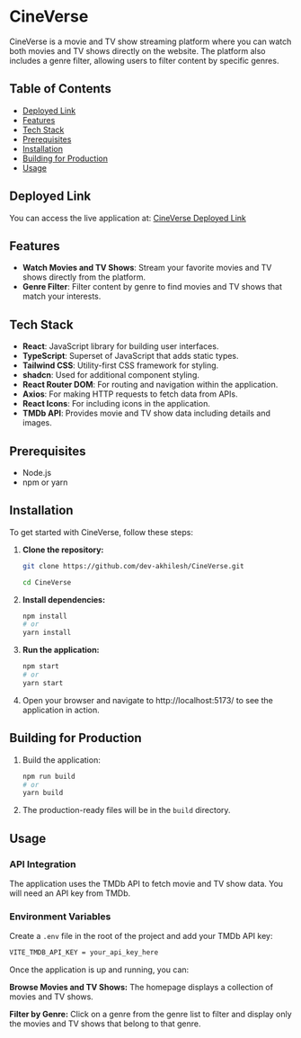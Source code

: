 # CineVerse

CineVerse is a movie and TV show streaming platform where you can watch both movies and TV shows directly on the website. The platform also includes a genre filter, allowing users to filter content by specific genres.

## Table of Contents
- [Deployed Link](#deployed-link)
- [Features](#features)
- [Tech Stack](#tech-stack)
- [Prerequisites](#Prerequisites)
- [Installation](#installation)
- [Building for Production](#Building-for-Production)
- [Usage](#usage)

## Deployed Link
You can access the live application at: [CineVerse Deployed Link](https://cine-verse-nu.vercel.app/)

## Features
- **Watch Movies and TV Shows**: Stream your favorite movies and TV shows directly from the platform.
- **Genre Filter**: Filter content by genre to find movies and TV shows that match your interests.

## Tech Stack

- **React**: JavaScript library for building user interfaces.
- **TypeScript**: Superset of JavaScript that adds static types.
- **Tailwind CSS**: Utility-first CSS framework for styling.
- **shadcn**: Used for additional component styling.
- **React Router DOM**: For routing and navigation within the application.
- **Axios**: For making HTTP requests to fetch data from APIs.
- **React Icons**: For including icons in the application.
- **TMDb API**: Provides movie and TV show data including details and images.

## Prerequisites

- Node.js
- npm or yarn


## Installation
To get started with CineVerse, follow these steps:

1. **Clone the repository:**
   ```bash
   git clone https://github.com/dev-akhilesh/CineVerse.git
   ```
   ```bash
   cd CineVerse
   ```
2. **Install dependencies:**
   ```bash
   npm install
   # or
   yarn install
   ```
3. **Run the application:**
   ```bash
   npm start
   # or
   yarn start
   ```
4. Open your browser and navigate to http://localhost:5173/ to see the application in action.

## Building for Production

1. Build the application:
   ```bash
   npm run build
   # or
   yarn build
   ```
2. The production-ready files will be in the `build` directory.



## Usage

### API Integration

The application uses the TMDb API to fetch movie and TV show data. You will need an API key from TMDb.

### Environment Variables

Create a `.env` file in the root of the project and add your TMDb API key:

```bash
VITE_TMDB_API_KEY = your_api_key_here
```
Once the application is up and running, you can:

**Browse Movies and TV Shows:** The homepage displays a collection of movies and TV shows.

**Filter by Genre:** Click on a genre from the genre list to filter and display only the movies and TV shows that belong to that genre.
